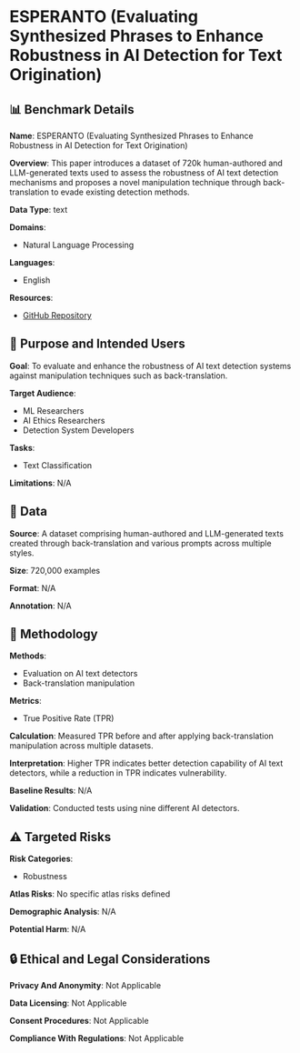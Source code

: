 # ESPERANTO (Evaluating Synthesized Phrases to Enhance Robustness in AI Detection for Text Origination)

## 📊 Benchmark Details

**Name**: ESPERANTO (Evaluating Synthesized Phrases to Enhance Robustness in AI Detection for Text Origination)

**Overview**: This paper introduces a dataset of 720k human-authored and LLM-generated texts used to assess the robustness of AI text detection mechanisms and proposes a novel manipulation technique through back-translation to evade existing detection methods.

**Data Type**: text

**Domains**:
- Natural Language Processing

**Languages**:
- English

**Resources**:
- [GitHub Repository](https://github.com/navid-aub/Esperanto-Dataset)

## 🎯 Purpose and Intended Users

**Goal**: To evaluate and enhance the robustness of AI text detection systems against manipulation techniques such as back-translation.

**Target Audience**:
- ML Researchers
- AI Ethics Researchers
- Detection System Developers

**Tasks**:
- Text Classification

**Limitations**: N/A

## 💾 Data

**Source**: A dataset comprising human-authored and LLM-generated texts created through back-translation and various prompts across multiple styles.

**Size**: 720,000 examples

**Format**: N/A

**Annotation**: N/A

## 🔬 Methodology

**Methods**:
- Evaluation on AI text detectors
- Back-translation manipulation

**Metrics**:
- True Positive Rate (TPR)

**Calculation**: Measured TPR before and after applying back-translation manipulation across multiple datasets.

**Interpretation**: Higher TPR indicates better detection capability of AI text detectors, while a reduction in TPR indicates vulnerability.

**Baseline Results**: N/A

**Validation**: Conducted tests using nine different AI detectors.

## ⚠️ Targeted Risks

**Risk Categories**:
- Robustness

**Atlas Risks**:
No specific atlas risks defined

**Demographic Analysis**: N/A

**Potential Harm**: N/A

## 🔒 Ethical and Legal Considerations

**Privacy And Anonymity**: Not Applicable

**Data Licensing**: Not Applicable

**Consent Procedures**: Not Applicable

**Compliance With Regulations**: Not Applicable
